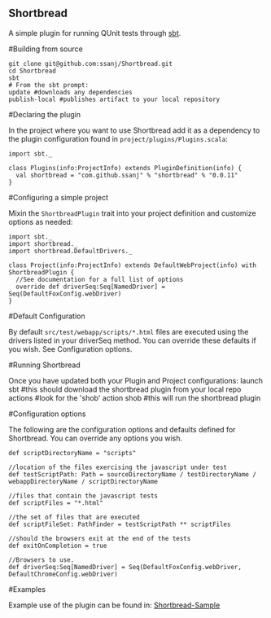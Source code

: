 Shortbread
----------

A simple plugin for running QUnit tests through [sbt](http://code.google.com/p/simple-build-tool/).

#Building from source

    git clone git@github.com:ssanj/Shortbread.git
    cd Shortbread
    sbt
    # From the sbt prompt:
    update #downloads any dependencies    
    publish-local #publishes artifact to your local repository


#Declaring the plugin

In the project where you want to use Shortbread add it as a dependency to the plugin configuration found in 
`project/plugins/Plugins.scala`:

    import sbt._

    class Plugins(info:ProjectInfo) extends PluginDefinition(info) {
      val shortbread = "com.github.ssanj" % "shortbread" % "0.0.11"
    }


#Configuring a simple project

Mixin the `ShortbreadPlugin` trait into your project definition and customize options as needed:

    import sbt._
    import shortbread._
    import shortbread.DefaultDrivers._

    class Project(info:ProjectInfo) extends DefaultWebProject(info) with ShortbreadPlugin {
      //See documentation for a full list of options
      override def driverSeq:Seq[NamedDriver] = Seq(DefaultFoxConfig.webDriver)  
    }
  
#Default Configuration

 By default `src/test/webapp/scripts/*.html` files are executed using the drivers listed in your driverSeq method. 
 You can override these defaults if you wish. See Configuration options.
  
#Running Shortbread

Once you have updated both your Plugin and Project configurations:
    launch sbt #this should download the shortbread plugin from your local repo
    actions  #look for the 'shob' action
    shob #this will run the shortbread plugin

#Configuration options

  The following are the configuration options and defaults defined for Shortbread. You can override any options you wish.
  
    def scriptDirectoryName = "scripts"

    //location of the files exercising the javascript under test 
    def testScriptPath: Path = sourceDirectoryName / testDirectoryName / webappDirectoryName / scriptDirectoryName

    //files that contain the javascript tests
    def scriptFiles = "*.html"

    //the set of files that are executed 
    def scriptFileSet: PathFinder = testScriptPath ** scriptFiles

    //should the browsers exit at the end of the tests
    def exitOnCompletion = true

    //Browsers to use.
    def driverSeq:Seq[NamedDriver] = Seq(DefaultFoxConfig.webDriver, DefaultChromeConfig.webDriver)

#Examples

Example use of the plugin can be found in: [Shortbread-Sample](http://github.com/ssanj/Shortbread-Sample)

